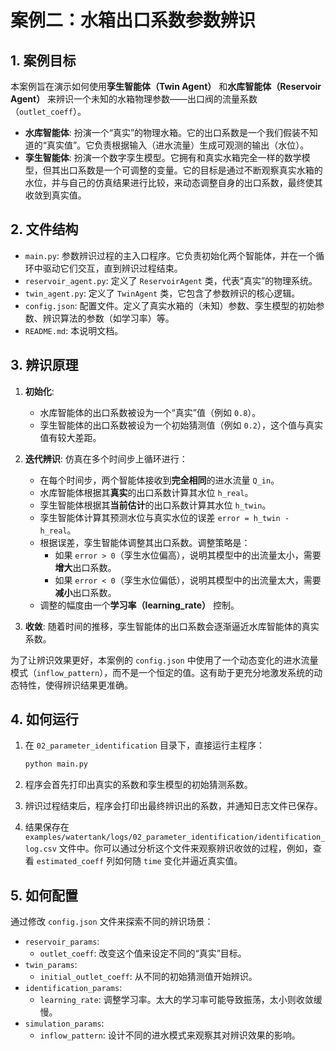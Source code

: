 # 案例二：水箱出口系数参数辨识

## 1. 案例目标

本案例旨在演示如何使用**孪生智能体（Twin Agent）** 和**水库智能体（Reservoir Agent）** 来辨识一个未知的水箱物理参数——出口阀的流量系数（`outlet_coeff`）。

- **水库智能体**: 扮演一个“真实”的物理水箱。它的出口系数是一个我们假装不知道的“真实值”。它负责根据输入（进水流量）生成可观测的输出（水位）。
- **孪生智能体**: 扮演一个数字孪生模型。它拥有和真实水箱完全一样的数学模型，但其出口系数是一个可调整的变量。它的目标是通过不断观察真实水箱的水位，并与自己的仿真结果进行比较，来动态调整自身的出口系数，最终使其收敛到真实值。

## 2. 文件结构

- `main.py`: 参数辨识过程的主入口程序。它负责初始化两个智能体，并在一个循环中驱动它们交互，直到辨识过程结束。
- `reservoir_agent.py`: 定义了 `ReservoirAgent` 类，代表“真实”的物理系统。
- `twin_agent.py`: 定义了 `TwinAgent` 类，它包含了参数辨识的核心逻辑。
- `config.json`: 配置文件。定义了真实水箱的（未知）参数、孪生模型的初始参数、辨识算法的参数（如学习率）等。
- `README.md`: 本说明文档。

## 3. 辨识原理

1.  **初始化**:
    -   水库智能体的出口系数被设为一个“真实”值（例如 `0.8`）。
    -   孪生智能体的出口系数被设为一个初始猜测值（例如 `0.2`），这个值与真实值有较大差距。

2.  **迭代辨识**: 仿真在多个时间步上循环进行：
    -   在每个时间步，两个智能体接收到**完全相同**的进水流量 `Q_in`。
    -   水库智能体根据其**真实**的出口系数计算其水位 `h_real`。
    -   孪生智能体根据其**当前估计**的出口系数计算其水位 `h_twin`。
    -   孪生智能体计算其预测水位与真实水位的误差 `error = h_twin - h_real`。
    -   根据误差，孪生智能体调整其出口系数。调整策略是：
        -   如果 `error > 0`（孪生水位偏高），说明其模型中的出流量太小，需要**增大**出口系数。
        -   如果 `error < 0`（孪生水位偏低），说明其模型中的出流量太大，需要**减小**出口系数。
    -   调整的幅度由一个**学习率（learning_rate）** 控制。

3.  **收敛**: 随着时间的推移，孪生智能体的出口系数会逐渐逼近水库智能体的真实系数。

为了让辨识效果更好，本案例的 `config.json` 中使用了一个动态变化的进水流量模式（`inflow_pattern`），而不是一个恒定的值。这有助于更充分地激发系统的动态特性，使得辨识结果更准确。

## 4. 如何运行

1.  在 `02_parameter_identification` 目录下，直接运行主程序：

    ```bash
    python main.py
    ```

2.  程序会首先打印出真实的系数和孪生模型的初始猜测系数。
3.  辨识过程结束后，程序会打印出最终辨识出的系数，并通知日志文件已保存。
4.  结果保存在 `examples/watertank/logs/02_parameter_identification/identification_log.csv` 文件中。你可以通过分析这个文件来观察辨识收敛的过程，例如，查看 `estimated_coeff` 列如何随 `time` 变化并逼近真实值。

## 5. 如何配置

通过修改 `config.json` 文件来探索不同的辨识场景：

- `reservoir_params`:
  - `outlet_coeff`: 改变这个值来设定不同的“真实”目标。
- `twin_params`:
  - `initial_outlet_coeff`: 从不同的初始猜测值开始辨识。
- `identification_params`:
  - `learning_rate`: 调整学习率。太大的学习率可能导致振荡，太小则收敛缓慢。
- `simulation_params`:
  - `inflow_pattern`: 设计不同的进水模式来观察其对辨识效果的影响。
